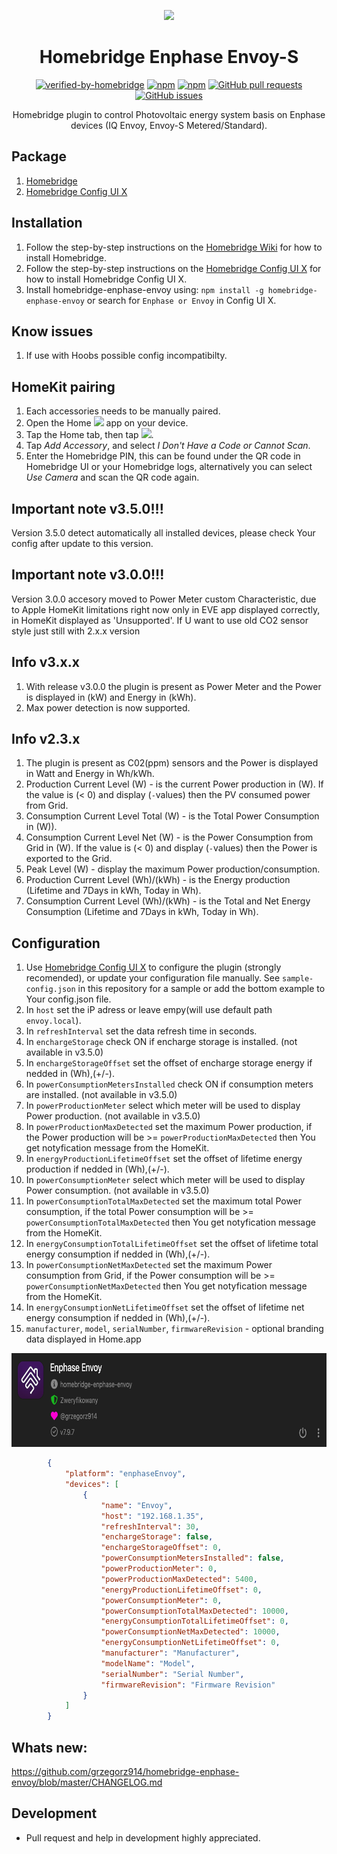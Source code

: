 <p align="center">
  <a href="https://github.com/grzegorz914/homebridge-enphase-envoy"><img src="https://raw.githubusercontent.com/grzegorz914/homebridge-enphase-envoy/master/graphics/envoy.png" height="140"></a>
</p>

<span align="center">

# Homebridge Enphase Envoy-S
[![verified-by-homebridge](https://badgen.net/badge/homebridge/verified/purple)](https://github.com/homebridge/homebridge/wiki/Verified-Plugins)
[![npm](https://badgen.net/npm/dt/homebridge-enphase-envoy?color=purple)](https://www.npmjs.com/package/homebridge-enphase-envoy) [![npm](https://badgen.net/npm/v/homebridge-enphase-envoy?color=purple)](https://www.npmjs.com/package/homebridge-enphase-envoy)
[![GitHub pull requests](https://img.shields.io/github/issues-pr/grzegorz914/homebridge-enphase-envoy.svg)](https://github.com/grzegorz914/homebridge-enphase-envoy/pulls)
[![GitHub issues](https://img.shields.io/github/issues/grzegorz914/homebridge-enphase-envoy.svg)](https://github.com/grzegorz914/homebridge-enphase-envoy/issues)

Homebridge plugin to control Photovoltaic energy system basis on Enphase devices (IQ Envoy, Envoy-S Metered/Standard).

</span>

## Package
1. [Homebridge](https://github.com/homebridge/homebridge)
2. [Homebridge Config UI X](https://github.com/oznu/homebridge-config-ui-x)

## Installation
1. Follow the step-by-step instructions on the [Homebridge Wiki](https://github.com/homebridge/homebridge/wiki) for how to install Homebridge.
2. Follow the step-by-step instructions on the [Homebridge Config UI X](https://github.com/oznu/homebridge-config-ui-x/wiki) for how to install Homebridge Config UI X.
3. Install homebridge-enphase-envoy using: `npm install -g homebridge-enphase-envoy` or search for `Enphase or Envoy` in Config UI X.

## Know issues
1. If use with Hoobs possible config incompatibilty.

## HomeKit pairing
1. Each accessories needs to be manually paired. 
2. Open the Home <img src='https://user-images.githubusercontent.com/3979615/78010622-4ea1d380-738e-11ea-8a17-e6a465eeec35.png' height='16.42px'> app on your device. 
3. Tap the Home tab, then tap <img src='https://user-images.githubusercontent.com/3979615/78010869-9aed1380-738e-11ea-9644-9f46b3633026.png' height='16.42px'>. 
4. Tap *Add Accessory*, and select *I Don't Have a Code or Cannot Scan*. 
5. Enter the Homebridge PIN, this can be found under the QR code in Homebridge UI or your Homebridge logs, alternatively you can select *Use Camera* and scan the QR code again.

## Important note v3.5.0!!!
Version 3.5.0 detect automatically all installed devices, please check Your config after update to this version.

## Important note v3.0.0!!!
Version 3.0.0 accesory moved to Power Meter custom Characteristic, due to Apple HomeKit limitations right now only in EVE app displayed correctly, in HomeKit displayed as 'Unsupported'. 
If U want to use old CO2 sensor style just still with 2.x.x version

## Info v3.x.x
1. With release v3.0.0 the plugin is present as Power Meter and the Power is displayed in (kW) and Energy in (kWh).
2. Max power detection is now supported.

## Info v2.3.x
1. The plugin is present as C02(ppm) sensors and the Power is displayed in Watt and Energy in Wh/kWh.
2. Production Current Level (W) - is the current Power production in (W). If the value is (< 0) and display (`-`values) then the PV consumed power from Grid.
3. Consumption Current Level Total (W) - is the Total Power Consumption in (W)).
4. Consumption Current Level Net (W) - is the Power Consumption from Grid in (W). If the value is (< 0) and display (`-`values) then the Power is exported to the Grid.
5. Peak Level (W) - display the maximum Power production/consumption.
6. Production Current Level (Wh)/(kWh) - is the Energy production (Lifetime and 7Days in kWh, Today in Wh).
7. Consumption Current Level (Wh)/(kWh) - is the Total and Net Energy Consumption (Lifetime and 7Days in kWh, Today in Wh).

## Configuration
1. Use [Homebridge Config UI X](https://github.com/oznu/homebridge-config-ui-x) to configure the plugin (strongly recomended), or update your configuration file manually. See `sample-config.json` in this repository for a sample or add the bottom example to Your config.json file.
2. In `host` set the iP adress or leave empy(will use default path `envoy.local`).
3. In `refreshInterval` set the data refresh time in seconds.
5. In `enchargeStorage` check ON if encharge storage is installed. (not available in v3.5.0)
6. In `enchargeStorageOffset` set the offset of encharge storage energy if nedded in (Wh),(+/-).
7. In `powerConsumptionMetersInstalled` check ON if consumption meters are installed. (not available in v3.5.0)
8. In `powerProductionMeter` select which meter will be used to display Power production. (not available in v3.5.0)
9. In `powerProductionMaxDetected` set the maximum Power production, if the Power production will be >= `powerProductionMaxDetected` then You get notyfication message from the HomeKit.
10. In `energyProductionLifetimeOffset` set the offset of lifetime energy production if nedded in (Wh),(+/-).
11. In `powerConsumptionMeter` select which meter will be used to display Power consumption. (not available in v3.5.0)
12. In `powerConsumptionTotalMaxDetected` set the maximum total Power consumption, if the total Power consumption will be >= `powerConsumptionTotalMaxDetected` then You get notyfication message from the HomeKit.
13. In `energyConsumptionTotalLifetimeOffset` set the offset of lifetime total energy consumption if nedded in (Wh),(+/-).
14. In `powerConsumptionNetMaxDetected` set the maximum Power consumption from Grid, if the Power consumption will be >= `powerConsumptionNetMaxDetected` then You get notyfication message from the HomeKit.
15. In `energyConsumptionNetLifetimeOffset` set the offset of lifetime net energy consumption if nedded in (Wh),(+/-).
16. `manufacturer`, `model`, `serialNumber`, `firmwareRevision` - optional branding data displayed in Home.app

<p align="left">
  <a href="https://github.com/grzegorz914/homebridge-enphase-envoy"><img src="https://raw.githubusercontent.com/grzegorz914/homebridge-enphase-envoy/master/graphics/ustawienia.png" height="150"></a>
</p>

```json
        {
            "platform": "enphaseEnvoy",
            "devices": [
                {
                    "name": "Envoy",
                    "host": "192.168.1.35",
                    "refreshInterval": 30,
                    "enchargeStorage": false,
                    "enchargeStorageOffset": 0,
                    "powerConsumptionMetersInstalled": false,
                    "powerProductionMeter": 0,
                    "powerProductionMaxDetected": 5400,
                    "energyProductionLifetimeOffset": 0,
                    "powerConsumptionMeter": 0,
                    "powerConsumptionTotalMaxDetected": 10000,
                    "energyConsumptionTotalLifetimeOffset": 0,
                    "powerConsumptionNetMaxDetected": 10000,
                    "energyConsumptionNetLifetimeOffset": 0,
                    "manufacturer": "Manufacturer",
                    "modelName": "Model",
                    "serialNumber": "Serial Number",
                    "firmwareRevision": "Firmware Revision"
                }
            ]
        }
```

## Whats new:
https://github.com/grzegorz914/homebridge-enphase-envoy/blob/master/CHANGELOG.md

## Development
- Pull request and help in development highly appreciated.
